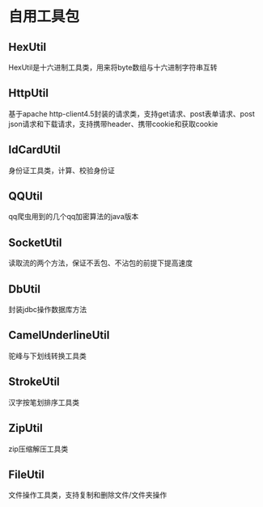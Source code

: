 # 自用工具包

## HexUtil

HexUtil是十六进制工具类，用来将byte数组与十六进制字符串互转

## HttpUtil

基于apache http-client4.5封装的请求类，支持get请求、post表单请求、post json请求和下载请求，支持携带header、携带cookie和获取cookie

## IdCardUtil

身份证工具类，计算、校验身份证

## QQUtil

qq爬虫用到的几个qq加密算法的java版本

## SocketUtil

读取流的两个方法，保证不丢包、不沾包的前提下提高速度

## DbUtil

封装jdbc操作数据库方法

## CamelUnderlineUtil

驼峰与下划线转换工具类

## StrokeUtil

汉字按笔划排序工具类

## ZipUtil

zip压缩解压工具类

## FileUtil

文件操作工具类，支持复制和删除文件/文件夹操作
